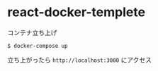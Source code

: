 # react-docker-templete

コンテナ立ち上げ

```
$ docker-compose up
```

立ち上がったら `http://localhost:3000` にアクセス
